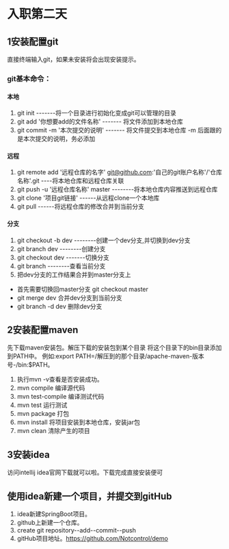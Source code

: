 # 入职第二天
## 1安装配置git
直接终端输入git，如果未安装将会出现安装提示。
### git基本命令：
#### 本地
1. git init   -------将一个目录进行初始化变成git可以管理的目录
2. git add '你想要add的文件名称' ------- 将文件添加到本地仓库
3. git commit -m '本次提交的说明' -------  将文件提交到本地仓库 -m 后面跟的是本次提交的说明，务必添加
#### 远程
1. git remote add '远程仓库的名字' git@github.com:'自己的git账户名称'/'仓库名称'.git ----将本地仓库和远程仓库关联
2. git push -u '远程仓库名称' master --------将本地仓库内容推送到远程仓库
3. git clone '项目git链接' ------从远程clone一个本地库
4. git pull ------将远程仓库的修改合并到当前分支
#### 分支
1. git checkout -b dev --------创建一个dev分支,并切换到dev分支
2. git branch dev --------创建分支
3. git checkout dev -------切换分支
4. git branch --------查看当前分支
5. 把dev分支的工作结果合并到master分支上 
* 首先需要切换回master分支  git checkout master
* git merge dev 合并dev分支到当前分支
* git branch -d dev 删除dev分支   
## 2安装配置maven
先下载maven安装包。解压下载的安装包到某个目录
将这个目录下的bin目录添加到PATH中。
例如:export PATH=/解压到的那个目录/apache-maven-版本号-/bin:$PATH。
1. 执行mvn -v查看是否安装成功。
2. mvn compile 编译源代码
3. mvn test-compile 编译测试代码
4. mvn test 运行测试
5. mvn package 打包
6. mvn install 将项目安装到本地仓库，安装jar包
7. mvn clean 清除产生的项目
## 3安装idea
访问intellij idea官网下载就可以啦。下载完成直接安装便可
## 使用idea新建一个项目，并提交到gitHub
1. idea新建SpringBoot项目。
2. github上新建一个仓库。
3. create git repository--add--commit--push
4. gitHub项目地址。https://github.com/Notcontrol/demo




